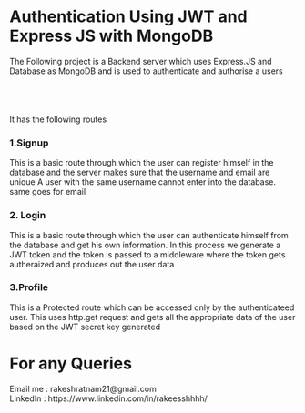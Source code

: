 <h1>Authentication Using JWT and Express JS with MongoDB </h1>
The Following project is a  Backend server which uses Express.JS and Database as MongoDB and is used to authenticate and authorise a users
<br/><br/><br/><br/><br/>It has the following routes
<h3>1.Signup</h3>
This is a basic route through which the user can register himself in the database and the server makes sure that the username and email are unique 
A user with the same username cannot enter into the database. same goes for email
<br/>
<h3>2. Login</h3> 
This is a basic route through which the user can authenticate himself from the database and get his own information. In this process we generate a JWT token
and the token is passed to a middleware where the token gets autheraized and produces out the user data
<br/>
<h3>3.Profile</h3>
This is a Protected route which can be accessed only by the authenticateed user. This uses http.get request and gets all the appropriate data of the user based 
on the JWT secret key generated 

<h1>For any Queries </h1>
Email me : rakeshratnam21@gmail.com <br/>
LinkedIn : https://www.linkedin.com/in/rakeesshhhh/ 
